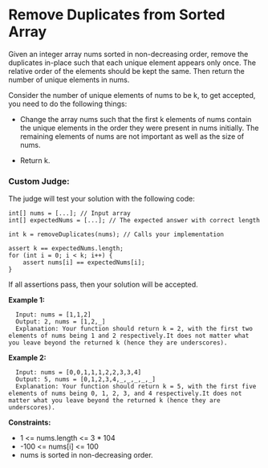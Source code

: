 # Remove Duplicates from Sorted Array

Given an integer array nums sorted in non-decreasing order, remove the duplicates in-place such that each unique element appears only once. The relative order of the elements should be kept the same. Then return the number of unique elements in nums.

Consider the number of unique elements of nums to be k, to get accepted, you need to do the following things:

- Change the array nums such that the first k elements of nums contain the unique elements in the order they were present in nums initially. The remaining elements of nums are not important as well as the size of nums.

- Return k.

### Custom Judge:

The judge will test your solution with the following code:

```
int[] nums = [...]; // Input array
int[] expectedNums = [...]; // The expected answer with correct length

int k = removeDuplicates(nums); // Calls your implementation

assert k == expectedNums.length;
for (int i = 0; i < k; i++) {
    assert nums[i] == expectedNums[i];
}
```

If all assertions pass, then your solution will be accepted.

**Example 1:**

      Input: nums = [1,1,2]
      Output: 2, nums = [1,2,_]
      Explanation: Your function should return k = 2, with the first two elements of nums being 1 and 2 respectively.It does not matter what you leave beyond the returned k (hence they are underscores).

**Example 2:**

      Input: nums = [0,0,1,1,1,2,2,3,3,4]
      Output: 5, nums = [0,1,2,3,4,_,_,_,_,_]
      Explanation: Your function should return k = 5, with the first five elements of nums being 0, 1, 2, 3, and 4 respectively.It does not matter what you leave beyond the returned k (hence they are underscores).

**Constraints:**

- 1 <= nums.length <= 3 \* 104
- -100 <= nums[i] <= 100
- nums is sorted in non-decreasing order.
